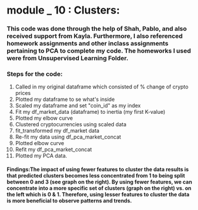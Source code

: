 # module _ 10 : Clusters: 
### This code was done through the help of Shah, Pablo, and also received support from Kayla. Furthermore, I also referenced homework assignments and other inclass assignments pertaining to PCA to complete my code. The homeworks I used were from Unsupervised Learning Folder. 
### Steps for the code: 
1. Called in my original dataframe which consisted of % change of crypto prices
2. Plotted my dataframe to se what's inside 
3. Scaled my dataframe and set "coin_id" as my index 
4. Fit my df_market_data (dataframe) to inertia (my first K-value) 
5. Plotted my elbow curve
6. Clustered cryptocurrencies using scaled data 
7. fit_transformed my df_market data
8. Re-fit my data using df_pca_market_concat
9. Plotted elbow curve 
10. Refit my df_pca_market_concat 
11. Plotted my PCA data. 

#### Findings:The impact of using fewer features to cluster the data results is that predicted clusters becomes less concentrated from 1 to being split between 0 and 3 (see graph on the right). By using fewer features, we can concentrate into a more specific set of clusters (graph on the right) vs. on the left which is 0 & 1. Therefore, using lesser features to cluster the data is more beneficial to observe patterns and trends. 

